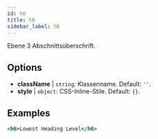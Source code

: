 ```yaml
---
id: h6
title: h6
sidebar_label: h6
---
```


Ebene 3 Abschnittsüberschrift.

## Options

* __className__ | `string`: Klassenname. Default: `''`.
* __style__ | `object`: CSS-Inline-Stile. Default: `{}`.


## Examples

```jsx live
<h6>Lowest Heading Level</h6>
```

